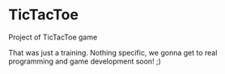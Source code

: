# TicTacToe
Project of TicTacToe game

That was just a training.
Nothing specific, we gonna get to real programming and game development soon! ;)
